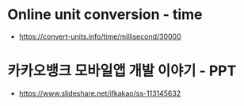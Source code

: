# Online unit conversion - time
- https://convert-units.info/time/millisecond/30000

# 카카오뱅크 모바일앱 개발 이야기 - PPT
- https://www.slideshare.net/ifkakao/ss-113145632
